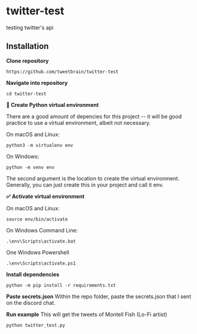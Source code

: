 # twitter-test
testing twitter's api

## Installation

**Clone repository**
```
https://github.com/tweetbrain/twitter-test
```

**Navigate into repository**
```
cd twitter-test
```

**🐍 Create Python virtual environment**

There are a good amount of depencies for this project -- it will be good practice to use a virtual environment, albeit not necessary.

On macOS and Linux:
```
python3 -m virtualenv env
```

On Windows:
```
python -m venv env
```
The second argument is the location to create the virtual environment. Generally, you can just create this in your project and call it env.


**✅ Activate virtual environment**

On macOS and Linux:
```
source env/bin/activate
```

On Windows Command Line:
```
.\env\Scripts\activate.bat
```

One Windows Powershell
```
.\env\Scripts\activate.ps1
```

**Install dependencies**
```
python -m pip install -r requirements.txt
```

**Paste secrets.json**
Within the repo folder, paste the secrets.json that I sent on the discord chat.

**Run example**
This will get the tweets of Montell Fish (Lo-Fi artist)
```
python twitter_test.py
```
